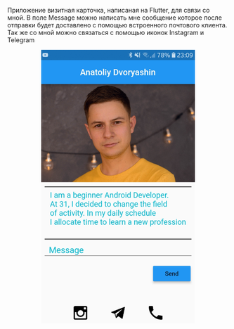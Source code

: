 Приложение визитная карточка, написаная на Flutter, для связи со мной.
В поле Message можно написать мне сообщение которое после отправки будет доставлено с помощью встроенного  почтового клиента. Так же со мной можно связаться с помощью иконок Instagram и Telegram

<p align="center">
  <img src="https://github.com/Exzhnik/Bussiness_card/blob/master/Vertical%20Layout.jpg" width="350" title="hover text">
  
</p>

